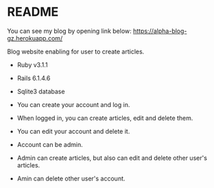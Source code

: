 # README

You can see my blog by opening link below:
https://alpha-blog-gz.herokuapp.com/

Blog website enabling for user to create articles.

* Ruby v3.1.1

* Rails 6.1.4.6

* Sqlite3 database

* You can create your account and log in.
* When logged in, you can create articles, edit and delete them.
* You can edit your account and delete it.
 
* Account can be admin.
* Admin can create articles, but also can edit and delete other user's articles.
* Amin can delete other user's account.
